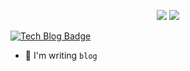 <p align='center'>

<img src = "https://capsule-render.vercel.app/api?type=waving&color=auto&height=280&section=header&text=Inho%20Choi&fontSize=90&animation=fadeIn&fontAlignY=38&desc=Quantum%20Computing%20&descAlignY=51&descAlign=62">



<img src = "https://github-readme-stats-q-inhos-projects.vercel.app/api?username=q-inho&show_icons=true&theme=radical">

</p>

[![Tech Blog Badge](http://img.shields.io/badge/-Tech%20blog-black?style=flat-square&logo=github&link=https://zzsza.github.io/)](https://q-inho.github.io/)

- 🔭 I'm writing `blog` 
 
 
<!--
**q-inho/q-inho** is a ✨ _special_ ✨ repository because its `README.md` (this file) appears on your GitHub profile.

Here are some ideas to get you started:

- 🔭 I’m currently working on ...
- 🌱 I’m currently learning ...
- 👯 I’m looking to collaborate on ...
- 🤔 I’m looking for help with ...
- 💬 Ask me about ...
- 📫 How to reach me: ...
- 😄 Pronouns: ...
- ⚡ Fun fact: ...
-->
